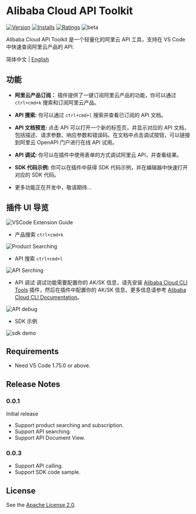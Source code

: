 # Alibaba Cloud API Toolkit

[![Version](https://img.shields.io/visual-studio-marketplace/v/alibabacloud-openapi.vscode-alicloud-api)](https://marketplace.visualstudio.com/items?itemName=alibabacloud-openapi.vscode-alicloud-api)
[![Installs](https://img.shields.io/visual-studio-marketplace/i/alibabacloud-openapi.vscode-alicloud-api)](https://marketplace.visualstudio.com/items?itemName=alibabacloud-openapi.vscode-alicloud-api)
[![Ratings](https://img.shields.io/visual-studio-marketplace/r/alibabacloud-openapi.vscode-alicloud-api)](https://marketplace.visualstudio.com/items?itemName=alibabacloud-openapi.vscode-alicloud-api)
![beta](https://img.shields.io/badge/beta-version)

Alibaba Cloud API Toolkit 是一个轻量化的阿里云 API 工具，支持在 VS Code 中快速查阅阿里云产品的 API.

简体中文 | [English](./README.en-US.md)

## 功能

* **阿里云产品订阅：** 插件提供了一键订阅阿里云产品的功能，你可以通过 `ctrl+cmd+k` 搜索和订阅阿里云产品。

* **API 搜索:** 你可以通过 `ctrl+cmd+l` 搜索并查看已订阅的 API 文档。

* **API 文档预览:** 点击 API 可以打开一个新的标签页，并显示对应的 API 文档，包括描述、请求参数、响应参数和错误码。在文档中点击调试按钮，可以链接到阿里云 OpenAPI 门户进行在线 API 试用。

* **API 调试:** 你可以在插件中使用表单的方式调试阿里云 API，并查看结果。
  
* **SDK 代码示例:** 你可以在插件中获得 SDK 代码示例，并在编辑器中快速打开对应的 SDK 代码。

* 更多功能正在开发中，敬请期待...

## 插件 UI 导览

![VSCode Extension Guide](https://img.alicdn.com/imgextra/i1/O1CN01o9s4TT1GTq3oggW7K_!!6000000000624-0-tps-2456-1446.jpg)

 * 产品搜索 `ctrl+cmd+k`

![Product Searching](https://img.alicdn.com/imgextra/i1/O1CN01bcJ5DM1RpmnlOjDHK_!!6000000002161-0-tps-1202-798.jpg)

 * API 搜索 `ctrl+cmd+l`

![API Serching](https://img.alicdn.com/imgextra/i1/O1CN01KaWkBF1UfCUkY0N3v_!!6000000002544-0-tps-1286-518.jpg)

* API 调试 
调试功能需要配置你的 AK/SK 信息，请先安装 [Alibaba Cloud CLI Tools](vscode:extension/alibabacloud-openapi.aliyuncli) 插件，然后在插件中配置你的 AK/SK 信息。更多信息请参考 [Alibaba Cloud CLI Documentation](https://github.com/aliyun/aliyun-cli?tab=readme-ov-file#configure)。

![API debug](https://img.alicdn.com/imgextra/i4/O1CN01F1qI7S1BunIFJPiAt_!!6000000000006-0-tps-2618-2050.jpg)

* SDK 示例
  
![sdk demo](https://img.alicdn.com/imgextra/i1/O1CN01GVhWTl1waRdYmCn7E_!!6000000006324-0-tps-2630-2038.jpg)

## Requirements
- Need VS Code 1.75.0 or above.

## Release Notes

### 0.0.1 
Initial release
- Support product searching and subscription.
- Support API searching.
- Support API Document View.

### 0.0.3
- Support API calling.
- Support SDK code sample.

## License

See the [Apache License 2.0](./LICENSE).